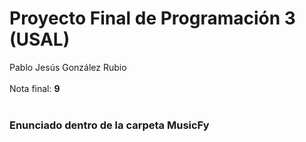 # Proyecto Final de Programación 3 (USAL)

Pablo Jesús González Rubio<br><br>
Nota final: __9__<br><br>

### Enunciado dentro de la carpeta MusicFy
